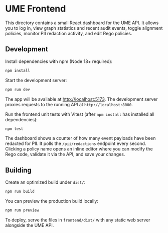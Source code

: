 # UME Frontend

This directory contains a small React dashboard for the UME API. It allows you to log in, view graph statistics and recent audit events, toggle alignment policies, monitor PII redaction activity, and edit Rego policies.

## Development

Install dependencies with npm (Node 18+ required):

```bash
npm install
```

Start the development server:

```bash
npm run dev
```

The app will be available at <http://localhost:5173>. The development server proxies requests to the running API at `http://localhost:8000`.

Run the frontend unit tests with Vitest (after `npm install` has installed all
dependencies):

```bash
npm test
```

The dashboard shows a counter of how many event payloads have been redacted for PII. It polls the `/pii/redactions` endpoint every second. Clicking a policy name opens an inline editor where you can modify the Rego code, validate it via the API, and save your changes.

## Building

Create an optimized build under `dist/`:

```bash
npm run build
```

You can preview the production build locally:

```bash
npm run preview
```

To deploy, serve the files in `frontend/dist/` with any static web server alongside the UME API.
